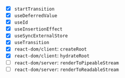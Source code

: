 * [x] `startTransition`
* [x] `useDeferredValue`
* [x] `useId`
* [x] `useInsertionEffect`
* [x] `useSyncExternalStore`
* [x] `useTransition`
* [x] `react-dom/client`: `createRoot`
* [x] `react-dom/client`: `hydrateRoot`
* [ ] `react-dom/server`: `renderToPipeableStream`
* [ ] `react-dom/server`: `renderToReadableStream`
